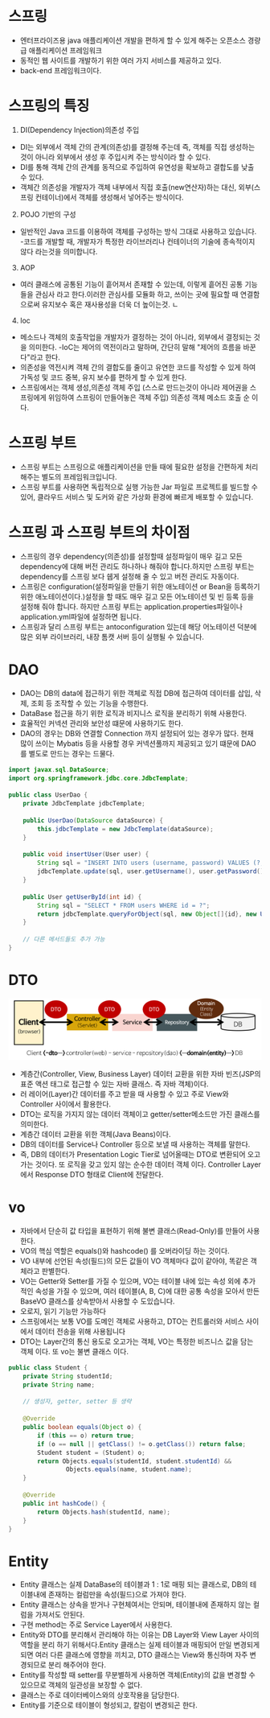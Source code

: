 # 스프링
- 엔터프라이즈용 java 애플리케이션 개발을 편하게 할 수 있게 해주는 오픈소스 경량급 애플리케이션 프레임워크
- 동적인 웹 사이트를 개발하기 위한 여러 가지 서비스를 제공하고 있다.
- back-end 프레임워크이다.
# 스프링의 특징
1. DI(Dependency Injection)의존성 주입
- DI는 외부에서 객체 간의 관계(의존성)를 결정해 주는데 즉, 객체를 직접 생성하는 것이 아니라 외부에서 생성 후 주입시켜 주는 방식이라 할 수 있다.
- DI를 통해 객체 간의 관계를 동적으로 주입하여 유연성을 확보하고 결합도를 낮출 수 있다.
- 객체간 의존성을 개발자가 객체 내부에서 직접 호출(new연산자)하는 대신, 외부(스프링 컨테이너)에서 객체를 생성해서 넣어주는 방식이다.
2. POJO 기반의 구성
- 일반적인 Java 코드를 이용하여 객체를 구성하는 방식 그대로 사용하고 있습니다. 
-코드를 개발할 때, 개발자가 특정한 라이브러리나 컨테이너의 기술에 종속적이지 않다 라는것을 의미합니다.
3. AOP
- 여러 클래스에 공통된 기능이 흩어져서 존재할 수 있는데, 이렇게 흩어진 공통 기능들을 관심사 라고 한다.이러한 관심사를 모듈화 하고, 쓰이는 곳에 필요할 때 연결함으로써 유지보수 혹은 재사용성을 더욱 더 높이는것. ㄴ
4. loc
- 메소드나 객체의 호출작업을 개발자가 결정하는 것이 아니라, 외부에서 결정되는 것을 의미한다.
-IoC는 제어의 역전이라고 말하며, 간단히 말해 "제어의 흐름을 바꾼다"라고 한다.
- 의존성을 역전시켜 객체 간의 결합도를 줄이고 유연한 코드를 작성할 수 있게 하여 가독성 및 코드 중복, 유지 보수를 편하게 할 수 있게 한다.
- 스프링에서는 객체 생성,의존성 객체 주입 (스스로 만드는것이 아니라 제어권을 스프링에게 위임하여 스프링이 만들어놓은 객체 주입) 의존성 객체 메소드 호출 순 이다.
# 스프링 부트
-  스프링 부트는 스프링으로 애플리케이션을 만들 때에 필요한 설정을 간편하게 처리해주는 별도의 프레임워크입니다.
-  스프링 부트를 사용하면 독립적으로 실행 가능한 Jar 파일로 프로젝트를 빌드할 수 있어, 클라우드 서비스 및 도커와 같은 가상화 환경에 빠르게 배포할 수 있습니다.
# 스프링 과 스프링 부트의 차이점
- 스프링의 경우 dependency(의존성)를 설정할때 설정파일이 매우 길고 모든 dependency에 대해 버전 관리도 하나하나 해줘야 합니다.하지만 스프링 부트는 dependency를 스프링 보다 쉡게 설정해 줄 수 있고 버전 관리도 자동이다.
- 스프링은  configuration(설정파일을 만들기 위한 애노테이션 or Bean을 등록하기 위한 애노테이션이다.)설정을 할 때도 매우 길고 모든 어노테이션 및 빈 등록 등을 설정해 줘야 합니다. 하지만 스프링 부트는 application.properties파일이나 application.yml파일에 설정하면 됩니다.
- 스프링과 달리 스프링 부트는 antoconfiguration 있는데 해당 어노테이션 덕분에 많은 외부 라이브러리, 내장 톰캣 서버 등이 실행될 수 있습니다.
# DAO
- DAO는 DB의 data에 접근하기 위한 객체로 직접 DB에 접근하여 데이터를 삽입, 삭제, 조회 등 조작할 수 있는 기능을 수행한다.
- DataBase 접근을 하기 위한 로직과 비지니스 로직을 분리하기 위해 사용한다.
- 효율적인 커넥션 관리와 보안성 떄문에 사용하기도 한다.
- DAO의 경우는 DB와 연결할 Connection 까지 설정되어 있는 경우가 많다. 현재 많이 쓰이는 Mybatis 등을 사용할 경우 커넥션풀까지 제공되고 있기 떄문에 DAO를 별도로 만드는 경우는 드물다.
```java
import javax.sql.DataSource;
import org.springframework.jdbc.core.JdbcTemplate;

public class UserDao {
    private JdbcTemplate jdbcTemplate;

    public UserDao(DataSource dataSource) {
        this.jdbcTemplate = new JdbcTemplate(dataSource);
    }

    public void insertUser(User user) {
        String sql = "INSERT INTO users (username, password) VALUES (?, ?)";
        jdbcTemplate.update(sql, user.getUsername(), user.getPassword());
    }

    public User getUserById(int id) {
        String sql = "SELECT * FROM users WHERE id = ?";
        return jdbcTemplate.queryForObject(sql, new Object[]{id}, new UserRowMapper());
    }

    // 다른 메서드들도 추가 가능
}
```
# DTO
![alt text](image.png)
-  계층간(Controller, View, Business Layer) 데이터 교환을 위한 자바 빈즈(JSP의 표준 액션 태그로 접근할 수 있는 자바 클래스. 즉 자바 객체)이다.
- 러 레이어(Layer)간 데이터를 주고 받을 때 사용할 수 있고 주로 View와 Controller 사이에서 활용한다.
- DTO는 로직을 가지지 않는 데이터 객체이고 getter/setter메소드만 가진 클래스를 의미한다.
- 계층간 데이터 교환을 위한 객체(Java Beans)이다.
- DB의 데이터를 Service나 Controller 등으로 보낼 때 사용하는 객체를 말한다.
- 즉, DB의 데이터가 Presentation Logic Tier로 넘어올때는 DTO로 변환되어 오고가는 것이다. 또 로직을 갖고 있지 않는 순수한 데이터 객체 이다. Controller Layer에서 Response DTO 형태로 Client에 전달한다.
# vo
- 자바에서 단순히 값 타입을 표현하기 위해 불변 클래스(Read-Only)를 만들어 사용한다.
- VO의 핵심 역할은 equals()와 hashcode() 를 오버라이딩 하는 것이다.
- VO 내부에 선언된 속성(필드)의 모든 값들이 VO 객체마다 값이 같아야, 똑같은 객체라고 판별한다.
- VO는 Getter와 Setter를 가질 수 있으며, VO는 테이블 내에 있는 속성 외에 추가적인 속성을 가질 수 있으며, 여러 테이블(A, B, C)에 대한 공통 속성을 모아서 만든 BaseVO 클래스를 상속받아서 사용할 수 도있습니다.
- 오로지, 읽기 기능만 가능하다
- 스프링에서는 보통 VO를 도메인 객체로 사용하고, DTO는 컨트롤러와 서비스 사이에서 데이터 전송을 위해 사용됩니다
- DTO는 Layer간의 통신 용도로 오고가는 객체, VO는 특정한 비즈니스 값을 담는 객체 이다. 또 vo는 불변 클래스 이다.
```java
public class Student {
    private String studentId;
    private String name;

    // 생성자, getter, setter 등 생략

    @Override
    public boolean equals(Object o) {
        if (this == o) return true;
        if (o == null || getClass() != o.getClass()) return false;
        Student student = (Student) o;
        return Objects.equals(studentId, student.studentId) &&
                Objects.equals(name, student.name);
    }

    @Override
    public int hashCode() {
        return Objects.hash(studentId, name);
    }
}
```
# Entity
- Entity 클래스는 실제 DataBase의 테이블과 1 : 1로 매핑 되는 클래스로, DB의 테이블내에 존재하는 컬럼만을 속성(필드)으로 가져야 한다.
- Entity 클래스는 상속을 받거나 구현체여서는 안되며, 테이블내에 존재하지 않는 컬럼을 가져서도 안된다.
- 구현 method는 주로 Service Layer에서 사용한다.
- Entity와 DTO를 분리해서 관리해야 하는 이유는 DB Layer와 View Layer 사이의 역할을 분리 하기 위해서다.Entity 클래스는 실제 테이블과 매핑되어 만일 변경되게 되면 여러 다른 클래스에 영향을 끼치고, DTO 클래스는 View와 통신하며 자주 변경되므로 분리 해주어야 한다.
- Entity를 작성할 때 setter를 무분별하게 사용하면 객체(Entity)의 값을 변경할 수 있으므로 객체의 일관성을 보장할 수 없다.
- 클래스는 주로 데이터베이스와의 상호작용을 담당한다.
- Entity를 기준으로 테이블이 형성되고, 칼럼이 변경되곤 한다.

